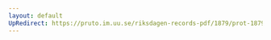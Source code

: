 ```yaml
---
layout: default
UpRedirect: https://pruto.im.uu.se/riksdagen-records-pdf/1879/prot-1879--ak--051/prot-1879--ak--051_014.pdf
---
```

